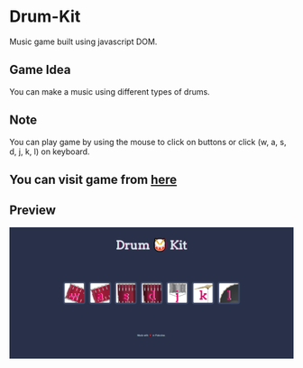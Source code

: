# Drum-Kit
Music game built using javascript DOM.

## Game Idea
You can make a music using different types of drums.

## Note
You can play game by using the mouse to click on buttons or click (w, a, s, d, j, k, l) on keyboard.

## You can visit game from [here](https://ebrahemko2.github.io/Drum-Kit/ "Drum Kit")

## Preview
![Drum Kit Game](https://github.com/ebrahemko2/Drum-Kit/blob/master/screenshot/screenshot.png "Drum Kit Game")
